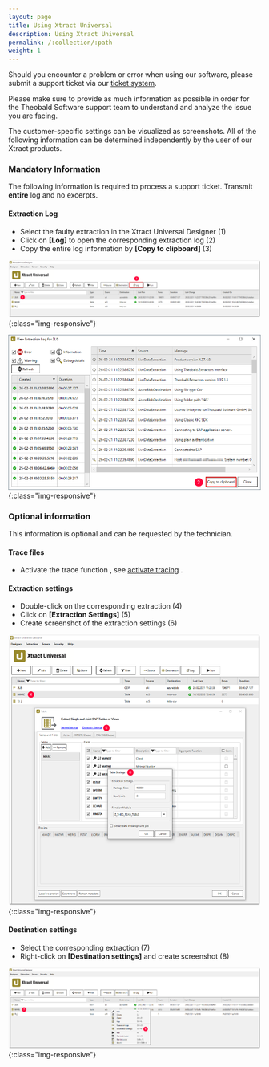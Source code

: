```yaml
---
layout: page
title: Using Xtract Universal
description: Using Xtract Universal
permalink: /:collection/:path
weight: 1
---
```

Should you encounter a problem or error when using our software, please submit a support ticket via our [ticket system]( https://support.theobald-software.com/helpdesk).

Please make sure to provide as much information as possible in order for the Theobald Software support team to understand and analyze the issue you are facing.

The customer-specific settings can be visualized as screenshots. All of the following information can be determined independently by the user of our Xtract products.

### Mandatory Information
The following information is required to process a support ticket. Transmit **entire** log and no excerpts.

#### Extraction Log

- Select the faulty extraction in the Xtract Universal Designer (1) 
- Click on **[Log]** to open the corresponding extraction log (2)
- Copy the entire log information by **[Copy to clipboard]** (3)

![XU-Log](/img/contents/open_extraction_log_window.png){:class="img-responsive"}

![XU-Log](/img/contents/xu_log_copy.png){:class="img-responsive"}

### Optional information 

This information is optional and can be requested by the technician. 

#### Trace files 

- Activate the trace function , see [activate tracing](https://help.theobald-software.com/en/xtract-universal/logging/logging-debug#activating-tracing) .
 
#### Extraction settings

- Double-click on the corresponding extraction (4)
- Click on **[Extraction Settings]** (5)
- Create screenshot of the extraction settings (6)

![XU-table_extraction_settings](/img/contents/xu_extraction_settings.png){:class="img-responsive"}

#### Destination settings

- Select the corresponding extraction (7)
- Right-click on **[Destination settings]** and create screenshot (8)

![XU-extraction_settings](/img/contents/xu_destinantion_settings.png){:class="img-responsive"}






 


